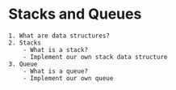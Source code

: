 # Stacks and Queues
    1. What are data structures?
    2. Stacks
        - What is a stack?
        - Implement our own stack data structure
    3. Queue
        - What is a queue?
        - Implement our own queue